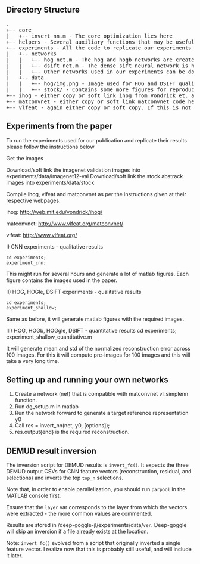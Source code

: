 Directory Structure
-------------------
<pre>
.
+-- core
|   +-- invert_nn.m - The core optimization lies here
+-- helpers - Several auxiliary functions that may be useful in general
+-- experiments - All the code to replicate our experiments
|   +-- networks
|   |   +-- hog_net.m - The hog and hogb networks are created using this
|   |   +-- dsift_net.m - The dense sift neural network is here
|   |   +-- Other networks used in our experiments can be downloaded from http://www.robots.ox.ac.uk/~aravindh/networks.html
|   +-- data
|   |   +-- hog/img.png - Image used for HOG and DSIFT qualitative results
|   |   +-- stock/ - Contains some more figures for reproducing qualitative results.
+-- ihog - either copy or soft link ihog from Vondrick et. al. This is required to run our experiments with hoggle.
+-- matconvnet - either copy or soft link matconvnet code here. If this is not here, then the setup function will not work.
+-- vlfeat - again either copy or soft copy. If this is not here, then the setup function will not work.
</pre>


Experiments from the paper
--------------------------

To run the experiments used for our publication and replicate their results please follow the instructions below

Get the images

Download/soft link the imagenet validation images into experiments/data/imagenet12-val
Download/soft link the stock abstrack images into experiments/data/stock

Compile ihog, vlfeat and matconvnet as per the instructions given at their respective webpages.

ihog: http://web.mit.edu/vondrick/ihog/

matconvnet: http://www.vlfeat.org/matconvnet/

vlfeat: http://www.vlfeat.org/


I) CNN experiments - qualitative results

    cd experiments;
    experiment_cnn;
    
This might run for several hours and generate a lot of matlab figures. Each figure contains the images used in the paper.

II) HOG, HOGle, DSIFT experiments - qualitative results

    cd experiments;
    experiment_shallow;
    
Same as before, it will generate matlab figures with the required images.

III) HOG, HOGb, HOGgle, DSIFT - quantitative results
    cd experiments;
    experiment_shallow_quantitative.m

It will generate mean and std of the normalized reconstruction error across 100 images.
For this it will compute pre-images for 100 images and this will take a very long time.

Setting up and running your own networks
----------------------------------------

1. Create a network (net) that is compatible with matconvnet vl_simplenn function.
2. Run dg\_setup.m in matlab
3. Run the network forward to generate a target reference representation y0
4. Call res = invert\_nn(net, y0, \[options\]);
5. res.output\{end\} is the required reconstruction.


DEMUD result inversion
----------------------

The inversion script for DEMUD results is `invert_fc()`. It expects the three DEMUD output CSVs for CNN feature vectors (reconstruction, residual, and selections) and inverts the top `top_n` selections.

Note that, in order to enable parallelization, you should run `parpool` in the MATLAB console first.

Ensure that the `layer` var corresponds to the layer from which the vectors were extracted - the more common values are commented.

Results are stored in /deep-goggle-jl/experiments/data/`ver`. Deep-goggle will skip an inversion if a file already exists at the location.

Note: `invert_fc()` evolved from a script that originally inverted a single feature vector. I realize now that this is probably still useful, and will include it later.
